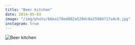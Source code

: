 ```yaml
---
title: "Beer kitchen"
date: 2014-05-03
image: "/img/photo/b6ea170ed802a520dc0a2598d717a4c8.jpg"
instagram: true
---
```


![Beer kitchen](/img/photo/b6ea170ed802a520dc0a2598d717a4c8.jpg)
